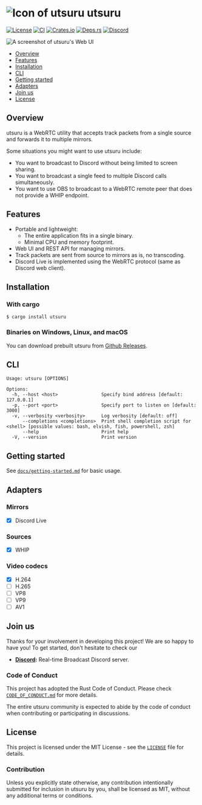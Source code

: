 # ![Icon of utsuru][icon-image] utsuru

[![License][license-image]][license-url]
[![CI][ci-image]][ci-url]
[![Crates.io][cratesio-image]][cratesio-url]
[![Deps.rs][depsrs-image]][depsrs-url]
[![Discord][discord-image]][discord-url]

![A screenshot of utsuru's Web UI][webui-image]

- [Overview](#overview)
- [Features](#features)
- [Installation](#installation)
- [CLI](#cli)
- [Getting started](#getting-started)
- [Adapters](#adapters)
- [Join us](#join-us)
- [License](#license)

[icon-image]: https://github.com/user-attachments/assets/e0e13ed6-0b14-42b2-a5b9-25a369d0cd1d
[license-image]: https://img.shields.io/badge/License-MIT-yellow.svg
[license-url]: https://opensource.org/licenses/MIT
[ci-image]: https://github.com/VincentVerdynanta/utsuru/workflows/CI/badge.svg
[ci-url]: https://github.com/VincentVerdynanta/utsuru/actions
[cratesio-image]: https://img.shields.io/crates/v/utsuru.svg
[cratesio-url]: https://crates.io/crates/utsuru
[depsrs-image]: https://deps.rs/repo/github/VincentVerdynanta/utsuru/status.svg
[depsrs-url]: https://deps.rs/repo/github/VincentVerdynanta/utsuru
[discord-image]: https://img.shields.io/discord/1381377249923567707?logo=discord
[discord-url]: https://discord.gg/An5jjhNUE3
[webui-image]: https://github.com/user-attachments/assets/8bc95337-8353-4188-b2a6-8af08166ff70

## Overview

utsuru is a WebRTC utility that accepts track packets from a single
source and forwards it to multiple mirrors.

Some situations you might want to use utsuru include:

* You want to broadcast to Discord without being limited to screen sharing.
* You want to broadcast a single feed to multiple Discord calls simultaneously.
* You want to use OBS to broadcast to a WebRTC remote peer that does not provide a WHIP endpoint.

## Features

* Portable and lightweight:
  * The entire application fits in a single binary.
  * Minimal CPU and memory footprint.
* Web UI and REST API for managing mirrors.
* Track packets are sent from source to mirrors as is, no transcoding.
* Discord Live is implemented using the WebRTC protocol (same as Discord web client).

## Installation

### With cargo

```text
$ cargo install utsuru
```

### Binaries on Windows, Linux, and macOS

You can download prebuilt utsuru from [Github Releases][gh-releases-url].

[gh-releases-url]: https://github.com/VincentVerdynanta/utsuru/releases

## CLI

```text
Usage: utsuru [OPTIONS]

Options:
  -h, --host <host>                Specify bind address [default: 127.0.0.1]
  -p, --port <port>                Specify port to listen on [default: 3000]
  -v, --verbosity <verbosity>      Log verbosity [default: off]
      --completions <completions>  Print shell completion script for <shell> [possible values: bash, elvish, fish, powershell, zsh]
      --help                       Print help
  -V, --version                    Print version
```

## Getting started

See [`docs/getting-started.md`][getting-started] for basic usage.

[getting-started]: ./docs/getting-started.md

## Adapters

### Mirrors

- [X] Discord Live

### Sources

- [X] WHIP

### Video codecs

- [X] H.264
- [ ] H.265
- [ ] VP8
- [ ] VP9
- [ ] AV1

## Join us

Thanks for your involvement in developing this project! We are so happy to
have you! To get started, don't hesitate to check our

* **[Discord][discord-url]:** Real-time Broadcast Discord server.

### Code of Conduct

This project has adopted the Rust Code of Conduct. Please check
[`CODE_OF_CONDUCT.md`][code-of-conduct] for more details.

The entire utsuru community is expected to abide by the
code of conduct when contributing or participating in discussions.

[code-of-conduct]: ./CODE_OF_CONDUCT.md

## License

This project is licensed under the MIT License - see the [`LICENSE`] file
for details.

### Contribution

Unless you explicitly state otherwise, any contribution intentionally
submitted for inclusion in utsuru by you, shall be licensed as MIT,
without any additional terms or conditions.

[`LICENSE`]: ./LICENSE
